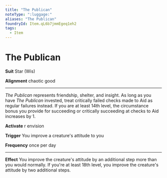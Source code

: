 ```yaml
---
title: "The Publican"
noteType: ":luggage:"
aliases: "The Publican"
foundryId: Item.qL6b7jmmEgeq1eh2
tags:
  - Item
---
```


# The Publican

**Suit** Star (Wis)

**Alignment** chaotic good

* * *

_The Publican_ represents friendship, shelter, and insight. As long as you have _The Publican_ invested, treat critically failed checks made to Aid as regular failures instead. If you are at least 14th level, the circumstance bonus you provide for succeeding or critically succeeding at checks to Aid increases by 1.

**Activate** r envision

**Trigger** You improve a creature's attitude to you

**Frequency** once per day

* * *

**Effect** You improve the creature's attitude by an additional step more than you would normally. If you're at least 18th level, you improve the creature's attitude by two additional steps.
